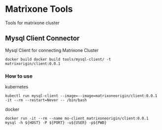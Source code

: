 # Matrixone Tools

Tools for matrixone cluster

## Mysql Client Connector

Mysql Client for connecting Matrixone Cluster

```shell
docker build docker build tools/mysql-client/ -t matrixorigin/client:0.0.1
```

### How to use

kubernetes

```shell
kubectl run mysql-client --image=--image=matrixoneorigin/client:0.0.1 -it --rm --restart=Never -- /bin/bash
```

docker

```shell
docker run -it --rm --name mo-client matrixoneorigin/client:0.0.1 mysql -h ${HOST} -P ${PORT} -u${USER} -p${PWD}
```
